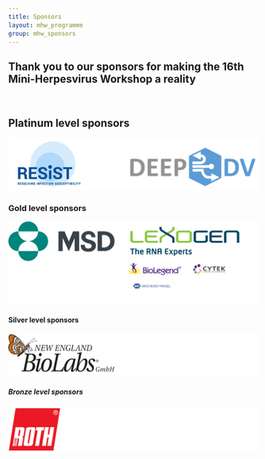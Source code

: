 ```yaml
---
title: Sponsors
layout: mhw_programme
group: mhw_sponsors
---
```


## Thank you to our sponsors for making the 16th Mini-Herpesvirus Workshop a reality

<br />

## Platinum level sponsors

<img class="img-fluid" src="/static/img/mhw/platinum.jpg" alt="Platinum Sponsors">

<br />

### Gold level sponsors

<img class="img-fluid" src="/static/img/mhw/gold.jpg" alt="Gold Sponsors">

<br />

#### Silver level sponsors

<img class="img-fluid" src="/static/img/mhw/silver.jpg" alt="Silver Sponsors">

<br />


##### Bronze level sponsors

<img class="img-fluid" src="/static/img/mhw/bronze.jpg" alt="Bronze Sponsors">

<br />
